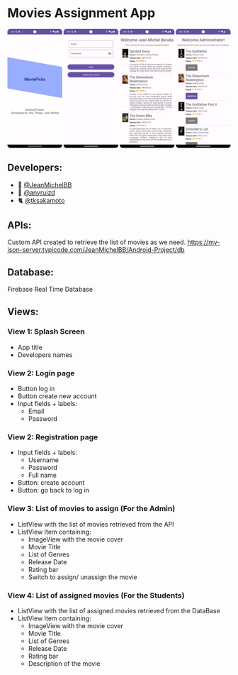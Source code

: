 # Movies Assignment App
![moviepicks](moviepicks.png)

## Developers: 
- 🐣 [@JeanMichelBB](https://github.com/JeanMichelBB)
- 🤙 [@anyruizd](https://github.com/anyruizd)
- 🐈 [@tksakamoto](https://github.com/tksakamoto)

## APIs:
Custom API created to retrieve the list of movies as we need. 
https://my-json-server.typicode.com/JeanMichelBB/Android-Project/db

## Database:

Firebase Real Time Database

## Views:

### View 1: Splash Screen

- App title
- Developers names

### View 2: Login page

- Button log in
- Button create new account
- Input fields + labels: 
    - Email 
    - Password

### View 2: Registration page

- Input fields + labels: 
    - Username 
    - Password
    - Full name
- Button: create account
- Button: go back to log in

### View 3: List of movies to assign (For the Admin) 
- ListView with the list of movies retrieved from the API
- ListView Item containing:
  - ImageView with the movie cover
  - Movie Title
  - List of Genres
  - Release Date
  - Rating bar
  - Switch to assign/ unassign the movie

### View 4: List of assigned movies (For the Students)
- ListView with the list of assigned movies retrieved from the DataBase
- ListView Item containing:
  - ImageView with the movie cover
  - Movie Title
  - List of Genres
  - Release Date
  - Rating bar
  - Description of the movie
